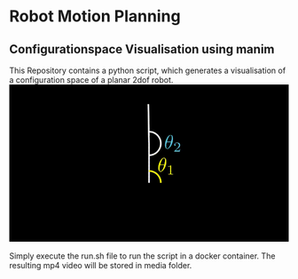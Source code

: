 # Robot Motion Planning
## Configurationspace Visualisation using manim

This Repository contains a python script, which generates a visualisation of a configuration space of a planar 2dof robot. 
![Alt Text](docs/ConfigurationSpace.gif)

Simply execute the run.sh file to run the script in a docker container. The resulting mp4 video will be stored in media folder. 